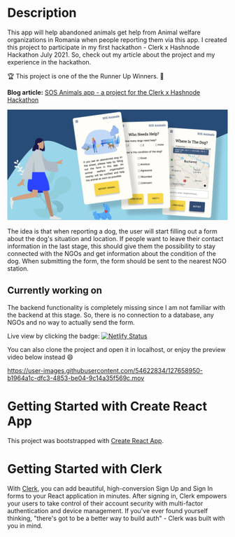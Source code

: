 # Description

This app will help abandoned animals get help from Animal welfare organizations in Romania when people reporting them via this app.
I created this project to participate in my first hackathon - Clerk x Hashnode Hackathon July 2021. So, check out my article about the project and my experience in the hackathon. 

🏆 This project is one of the the Runner Up Winners. 🥳

**Blog article:** [SOS Animals app - a project for the Clerk x Hashnode Hackathon](https://yuridevat.hashnode.dev/sos-animals-hackathon-project)

![Thumbnail](https://github.com/YuriDevAT/sos-animals/blob/main/public/thumbnail-sos.png)

The idea is that when reporting a dog, the user will start filling out a form about the dog's situation and location.
If people want to leave their contact information in the last stage, this should give them the possibility to stay connected with the NGOs and get information about the condition of the dog.
When submitting the form, the form should be sent to the nearest NGO station.

## Currently working on 

The backend functionality is completely missing since I am not familiar with the backend at this stage. So, there is no connection to a database, any NGOs and no way to actually send the form.

Live view by clicking the badge: [![Netlify Status](https://api.netlify.com/api/v1/badges/f9a7f8d3-58ca-44ed-a038-ae8d2efd31a5/deploy-status)](https://sos-animal.netlify.app/)

You can also clone the project and open it in localhost, or enjoy the preview video below instead :smile:

https://user-images.githubusercontent.com/54622834/127658950-b1964a1c-dfc3-4853-be04-9c14a35f569c.mov


# Getting Started with Create React App

This project was bootstrapped with [Create React App](https://github.com/facebook/create-react-app).

# Getting Started with Clerk
With [Clerk](https://clerk.dev/), you can add beautiful, high-conversion Sign Up and Sign In forms to your React application in minutes. After signing in, Clerk empowers your users to take control of their account security with multi-factor authentication and device management. If you've ever found yourself thinking, "there's got to be a better way to build auth" - Clerk was built with you in mind. 
